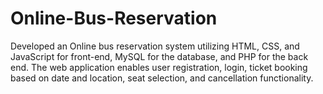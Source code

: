 # Online-Bus-Reservation 
Developed an Online bus reservation system utilizing HTML, CSS, and JavaScript for front-end, MySQL for the database, and PHP for the back end. The web application enables user registration, login, ticket booking based on date and location, seat selection, and cancellation functionality.
